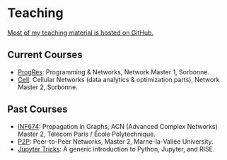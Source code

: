 # Teaching

[Most of my teaching material is hosted on GitHub.](https://github.com/search?q=user:balouf+topic:teaching&type=repositories)

## Current Courses

* [ProgRes](https://github.com/balouf/progres): Programming & Networks, Network Master 1, Sorbonne.
* [Cell](https://github.com/balouf/cell): Cellular Networks (data analytics & optimization parts), Network Master 2, Sorbonne.

## Past Courses

* [INF674](https://github.com/balouf/INF674): Propagation in Graphs, ACN (Advanced Complex Networks) Master 2, Télécom Paris / École Polytechnique.
* [P2P](https://github.com/balouf/UPEM-P2P): Peer-to-Peer Networks, Master 2, Marne-la-Vallée University.
* [Jupyter Tricks](https://github.com/balouf/JupTricks): A generic introduction to Python, Jupyter, and RISE.
